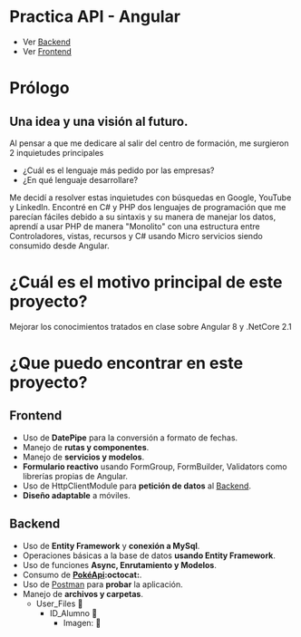 # Practica API - Angular
  - Ver [Backend](https://github.com/Amonbe8080/Practica_API_Angular/tree/backend)
  - Ver [Frontend](https://github.com/Amonbe8080/Practica_API_Angular/tree/frontend)
  
# Prólogo  
## Una idea y una visión al futuro.
Al pensar a que me dedicare al salir del centro de formación, me surgieron 2 inquietudes principales

  - ¿Cuál es el lenguaje más pedido por las empresas?
  - ¿En qué lenguaje desarrollare?
  
Me decidí a resolver estas inquietudes con búsquedas en Google, YouTube y LinkedIn.
Encontré en C# y PHP dos lenguajes de programación que me parecían fáciles debido a su sintaxis y su manera de manejar los datos, aprendí a usar PHP de manera "Monolito" con una estructura entre Controladores, vistas, recursos y C# usando Micro servicios siendo consumido desde Angular.

  
# ¿Cuál es el motivo principal de este proyecto?

Mejorar los conocimientos tratados en clase sobre Angular 8 y .NetCore 2.1

# ¿Que puedo encontrar en este proyecto?

## Frontend
  - Uso de **DatePipe** para la conversión a formato de fechas.
  - Manejo de **rutas y componentes**.
  - Manejo de **servicios y modelos**.
  - **Formulario reactivo** usando FormGroup, FormBuilder, Validators como librerías propias de Angular.
  - Uso de HttpClientModule para **petición de datos** al [Backend](https://github.com/Amonbe8080/Practica_API_Angular/tree/backend).
  - **Diseño adaptable** a móviles.
  
## Backend
  - Uso de **Entity Framework** y **conexión a MySql**.
  - Operaciones básicas a la base de datos **usando Entity Framework**.
  - Uso de funciones **Async, Enrutamiento y Modelos**.
  - Consumo de **[PokéApi](https://pokeapi.co/):octocat:**.
  - Uso de [Postman](https://www.getpostman.com/) para **probar** la aplicación.
  - Manejo de **archivos y carpetas**.
    - User_Files :file_folder:
      - ID_Alumno :file_folder:
        - Imagen: :milky_way: 

 
